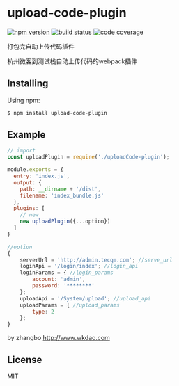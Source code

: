 # upload-code-plugin

[![npm version](https://img.shields.io/npm/v/axios.svg?style=flat-square)](https://www.npmjs.org/package/axios)
[![build status](https://img.shields.io/travis/axios/axios.svg?style=flat-square)](https://travis-ci.org/axios/axios)
[![code coverage](https://img.shields.io/coveralls/mzabriskie/axios.svg?style=flat-square)](https://coveralls.io/r/mzabriskie/axios)

打包完自动上传代码插件

杭州微客到测试栈自动上传代码的webpack插件




## Installing

Using npm:

```bash
$ npm install upload-code-plugin
```


## Example


```js
// import
const uploadPlugin = require('./uploadCode-plugin');

module.exports = {
  entry: 'index.js',
  output: {
    path: __dirname + '/dist',
    filename: 'index_bundle.js'
  },
  plugins: [
    // new
    new uploadPlugin({...option})
  ]
}

//option
{
    serverUrl = 'http://admin.tecqm.com'; //serve_url
    loginApi = '/login/index'; //login_api
    loginParams = { //login_params
        account: 'admin',
        password: '********'
    };
    uploadApi = '/System/upload'; //upload_api
    uploadParams = { //upload_params
        type: 2
    };
}
```

 by zhangbo http://www.wkdao.com

## License

MIT
